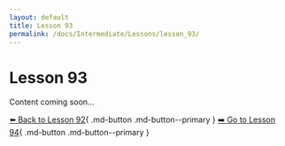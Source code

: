 ```yaml
---
layout: default
title: Lesson 93
permalink: /docs/Intermediate/Lessons/lesson_93/
---
```


# Lesson 93

Content coming soon...

[⬅️ Back to Lesson 92](lesson_92.md){ .md-button .md-button--primary }  [➡️ Go to Lesson 94](lesson_94.md){ .md-button .md-button--primary }
